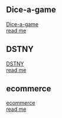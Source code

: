 ## Dice-a-game
[Dice-a-game](https://jia-hern.github.io/dice-a-game/)
<br />
[read me](https://github.com/jia-hern/dice-a-game)

## DSTNY
[DSTNY](https://choosemydestiny.herokuapp.com/)
<br />
[read me](https://github.com/jia-hern/dstny)

## ecommerce
[ecommerce](https://sei23ecommerce.herokuapp.com/)
<br />
[read me](https://github.com/jia-hern/sei23project4)
